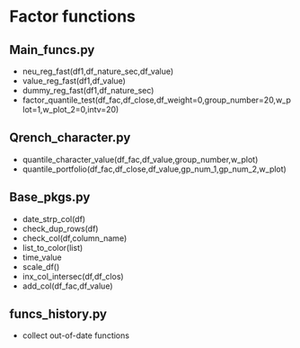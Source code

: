 # Factor functions

## Main_funcs.py

- neu_reg_fast(df1,df_nature_sec,df_value)
- value_reg_fast(df1,df_value)
- dummy_reg_fast(df1,df_nature_sec)
- factor_quantile_test(df_fac,df_close,df_weight=0,group_number=20,w_plot=1,w_plot_2=0,intv=20)

## Qrench_character.py
- quantile_character_value(df_fac,df_value,group_number,w_plot)
- quantile_portfolio(df_fac,df_close,df_value,gp_num_1,gp_num_2,w_plot)

## Base_pkgs.py

- date_strp_col(df)
- check_dup_rows(df)
- check_col(df,column_name)
- list_to_color(list)
- time_value
- scale_df()
- inx_col_intersec(df,df_clos)
- add_col(df_fac,df_value)


## funcs_history.py
- collect out-of-date functions
